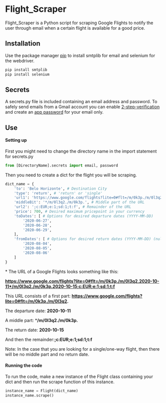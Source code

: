 # Flight_Scraper

Flight_Scraper is a Python script for scraping Google Flights to notify the user through email when a certain flight is available for a good price.

## Installation

Use the package manager [pip](https://pip.pypa.io/en/stable/) to install smtplib for email and selenium for the webdriver.


```bash
pip install smtplib
pip install selenium
```

## Secrets
A secrets.py file is included containing an email address and password. To safely send emails from a Gmail account you can enable [2-step-verification](https://www.google.com/landing/2step/) and create an [app password](https://support.google.com/accounts/answer/185833?hl=nl) for your email only.

## Use
#### Setting up

First you might need to change the directory name in the import statement for secrets.py
```python
from [DirectoryName].secrets import email, password
```

Then you need to create a dict for the flight you will be scraping.
```python
dict_name = {
    'to': 'Belo Horizonte', # Destination City
    'type': 'return', # 'return' or 'single'
    'url1': 'https://www.google.com/flights?lite=0#flt=/m/0k3p./m/0l3q2.', # First part of the URL *
    'middleBit': '*/m/0l3q2./m/0k3p.', # Middle part of the URL
    'url2': ';c:EUR;e:1;sd:1;t:f', # Remainder of the URL
    'price': 700, # Desired maximum pricepoint in your currency
    'toDates': [ # Options for desired departure dates (YYYY-MM-DD)
        '2020-06-27',
        '2020-06-28',
        '2020-06-29',
    ],
    'fromDates': [ # Options for desired return dates (YYYY-MM-DD) (null if it is a single flight/one-way ticket)
        '2020-08-04',
        '2020-08-05',
        '2020-08-06'
    ]
}
```
\* The URL of a Google Flights looks something like this: 

**https://www.google.com/flights?lite=0#flt=/m/0k3p./m/0l3q2.2020-10-11*/m/0l3q2./m/0k3p.2020-10-15;c:EUR;e:1;sd:1;t:f**

This URL consists of a first part: **https://www.google.com/flights?lite=0#flt=/m/0k3p./m/0l3q2.**

The departure date: **2020-10-11**

A middle part: ***/m/0l3q2./m/0k3p.** 

The return date: **2020-10-15** 

And then the remainder:**;c:EUR;e:1;sd:1;t:f**

Note: In the case that you are looking for a single/one-way flight, then there will be no middle part and no return date.


#### Running the code

To run the code, make a new instance of the Flight class containing your dict and then run the scrape function of this instance.

```python
instance_name = Flight(dict_name)
instance_name.scrape()
```
